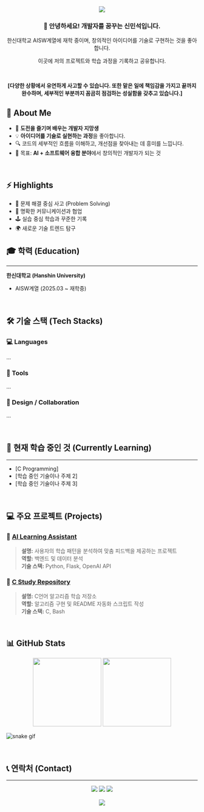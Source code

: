 <div align="center">
  <img src="https://capsule-render.vercel.app/api?type=waving&color=auto&height=200&section=header&text=Minseok%20Shin&fontSize=90" />
</div>

<div align="center">
  
### 👋 안녕하세요! 개발자를 꿈꾸는 신민석입니다.
  
<p>한신대학교 AISW계열에 재학 중이며, 창의적인 아이디어를 기술로 구현하는 것을 좋아합니다.</p>
<p>이곳에 저의 프로젝트와 학습 과정을 기록하고 공유합니다.</p>
<br>
<p><strong>[다양한 상황에서 유연하게 사고할 수 있습니다. 또한 맡은 일에 책임감을 가지고 끝까지 완수하며, 세부적인 부분까지 꼼곰히 점검하는 성실함을 갖추고 있습니다.]</strong></p>

</div>

## 🧠 About Me
- 🌱 **도전을 즐기며 배우는 개발자 지망생**
- 💡 **아이디어를 기술로 실현하는 과정**을 좋아합니다.
- 🔍 코드의 세부적인 흐름을 이해하고, 개선점을 찾아내는 데 흥미를 느낍니다.
- 🎯 목표: **AI + 소프트웨어 융합 분야**에서 창의적인 개발자가 되는 것
<br>

## ⚡ Highlights
- 🧩 문제 해결 중심 사고 (Problem Solving)
- 💬 명확한 커뮤니케이션과 협업
- 🕹️ 실습 중심 학습과 꾸준한 기록
- 🌍 새로운 기술 트렌드 탐구

## 🎓 학력 (Education)
---
**한신대학교 (Hanshin University)**
- AISW계열 (2025.03 ~ 재학중)
<br>

## 🛠️ 기술 스택 (Tech Stacks)

### 💻 Languages
...

### 🧰 Tools
...

### 🎨 Design / Collaboration
...

<br>

## 🌱 현재 학습 중인 것 (Currently Learning)
---
- [C Programming]
- [학습 중인 기술이나 주제 2]
- [학습 중인 기술이나 주제 3]

<br>

## 💻 주요 프로젝트 (Projects)

### 🔹 [AI Learning Assistant](https://github.com/hamsdgfh/ai-learning-assistant)
> **설명:** 사용자의 학습 패턴을 분석하여 맞춤 피드백을 제공하는 프로젝트  
> **역할:** 백엔드 및 데이터 분석  
> **기술 스택:** Python, Flask, OpenAI API

### 🔹 [C Study Repository](https://github.com/hamsdgfh/C-Algorithm-Study)
> **설명:** C언어 알고리즘 학습 저장소  
> **역할:** 알고리즘 구현 및 README 자동화 스크립트 작성  
> **기술 스택:** C, Bash

<br>

## 📊 GitHub Stats
<div align="center">
  <img src="https://github-readme-stats.vercel.app/api?username=hamsdgfh&show_icons=true&theme=tokyonight" height="180em"/>
  <img src="https://github-readme-stats.vercel.app/api/top-langs/?username=hamsdgfh&layout=compact&theme=tokyonight" height="180em"/>
</div>

![snake gif](https://github.com/hamsdgfh/hamsdgfh/blob/output/github-contribution-grid-snake.svg)

<br>

## 📞 연락처 (Contact)

---

<div align="center">
  <a href="mailto:smseok0104@gmail.com"><img src="https://img.shields.io/badge/Email-ea4335?style=for-the-badge&logo=gmail&logoColor=white"></a>
  <a href="https://github.com/hamsdgfh"><img src="https://img.shields.io/badge/GitHub-181717?style=for-the-badge&logo=github&logoColor=white"></a>
  <a href="[여기에 블로그 주소를 입력하세요]"><img src="https://img.shields.io/badge/Blog-20c997?style=for-the-badge&logo=blogger&logoColor=white"></a>
</div>

<br>

<div align="center">
  <img src="https://capsule-render.vercel.app/api?type=rect&color=auto&height=100&section=footer" />
</div>
